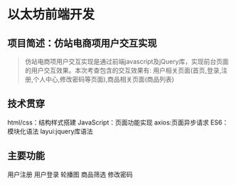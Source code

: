 # 以太坊前端开发
## 项目简述：仿站电商项用户交互实现
> 仿站电商项用户交互实现是通过前端javascript及jQuery库，实现前台页面的用户交互效果。本次考查包含的交互效果有: 用户相关页面(首页,登录,注册,个人中心,修改密码等页面),商品相关页面(商品列表)

## 技术贯穿
html/css：结构样式搭建
JavaScript：页面功能实现
axios:页面异步请求
ES6：模块化语法
layui:jquery库语法

## 主要功能
用户注册
用户登录
轮播图
商品筛选
修改密码
